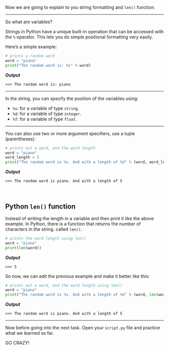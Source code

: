﻿
Now we are going to explain to you  string formatting and `len()` function.

---
So what are variables?

Strings in Python have a unique built-in operation that can be accessed with the `%` operator. This lets you do simple positional formatting very easily. 

Here’s a simple example:

```python
# prints a random word
word = "piano"
print("The random word is: %s" % word)
```
***Output***
```
>>> The random word is: piano
```
---
In the string, you can specify the position of the variables using:

-   `%s`: for a variable of type  `string`.
-   `%d`: for a variable of type  `integer`.
-   `%f`: for a variable of type  `float`.


---
You can also use two or more argument specifiers, use a tuple (parentheses):

```python
# prints out a word, and the word length
word = "piano"
word_length = 5
print("The random word is %s. And with a length of %d" % (word, word_length))
```
***Output***
```
>>> The random word is piano. And with a length of 5
```

<br>

## Python `len()` function 

Instead of writing the length in a variable and then print it like the above example. In Python, there is a function that returns the number of characters in the string. called `len()`. 

```python
# prints the word length using len()
word = "piano"
print(len(word))
```
***Output***
```
>>> 5
```



So now, we can edit the previous example and make it better like this:

```python
# prints out a word, and the word length using len()
word = "piano"
print("The random word is %s. And with a length of %d" % (word, len(word)))
```

***Output***
```
>>> The random word is piano. And with a length of 5
```

----


Now before going into the next task. Open your ```script.py``` file and practice what we learned so far. 

GO CRAZY!



